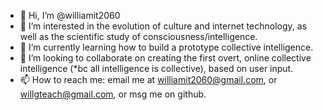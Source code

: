 - 👋 Hi, I’m @williamit2060
- 👀 I’m interested in the evolution of culture and internet technology, as well as the scientific study of consciousness/intelligence.
- 🌱 I’m currently learning how to build a prototype collective intelligence.
- 💞️ I’m looking to collaborate on creating the first overt, online collective intelligence (*bc all intelligence is collective), based on user input.
- 📫 How to reach me: email me at williamit2060@gmail.com, or willgteach@gmail.com, or msg me on github.

<!---
williamit2060/williamit2060 is a ✨ special ✨ repository because its `README.md` (this file) appears on your GitHub profile.
You can click the Preview link to take a look at your changes.
--->
